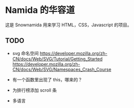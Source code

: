 # Namida 的华容道

这是 Snownamida 用来学习 HTML，CSS，Javascript 的项目。

## TODO

- svg 命名空间
  https://developer.mozilla.org/zh-CN/docs/Web/SVG/Tutorial/Getting_Started
  https://developer.mozilla.org/zh-CN/docs/Web/SVG/Namespaces_Crash_Course

- 有一个函数里出现了 this，哪来的？

- 为排行榜添加 scroll 条

- 多语言
